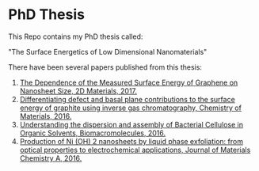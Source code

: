 # PhD Thesis

This Repo contains my PhD thesis called:

"The Surface Energetics of Low Dimensional Nanomaterials"

There have been several papers published from this thesis:

1. [The Dependence of the Measured Surface Energy of Graphene on Nanosheet Size, 2D Materials, 2017.](http://iopscience.iop.org/article/10.1088/2053-1583/aa50c0/meta)
2. [Differentiating defect and basal plane contributions to the surface energy of graphite using inverse gas chromatography, Chemistry of Materials, 2016.](http://pubs.acs.org/doi/abs/10.1021/acs.chemmater.6b02721)
3. [Understanding the dispersion and assembly of Bacterial Cellulose in Organic Solvents, Biomacromolecules, 2016.](http://pubs.acs.org/doi/abs/10.1021/acs.biomac.6b00278)
4. [Production of Ni (OH) 2 nanosheets by liquid phase exfoliation: from optical properties to electrochemical applications, Journal of Materials Chemistry A, 2016.](http://pubs.rsc.org/en/content/articlelanding/2016/ta/c6ta02811j#!divAbstract)